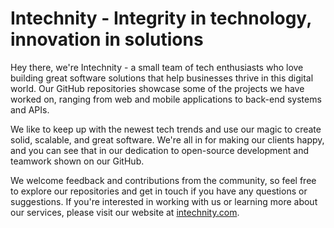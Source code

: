 # Intechnity - Integrity in technology, innovation in solutions

Hey there, we're Intechnity - a small team of tech enthusiasts who love building great software solutions that help businesses thrive in this digital world.
Our GitHub repositories showcase some of the projects we have worked on, ranging from web and mobile applications to back-end systems and APIs.

We like to keep up with the newest tech trends and use our magic to create solid, scalable, and great software. We're all in for making our clients happy, and you can see that in our dedication to open-source development and teamwork shown on our GitHub.

We welcome feedback and contributions from the community, so feel free to explore our repositories and get in touch if you have any questions or suggestions. If you're interested in working with us or learning more about our services, please visit our website at [intechnity.com](https://www.intechnity.com).
